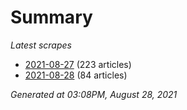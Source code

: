 # Summary
*Latest scrapes*
* [2021-08-27](https://github.com/nuuuwan/news_lk/blob/data/news_lk.2021-08-27.json) (223 articles)
* [2021-08-28](https://github.com/nuuuwan/news_lk/blob/data/news_lk.2021-08-28.json) (84 articles)

*Generated at 03:08PM, August 28, 2021*
